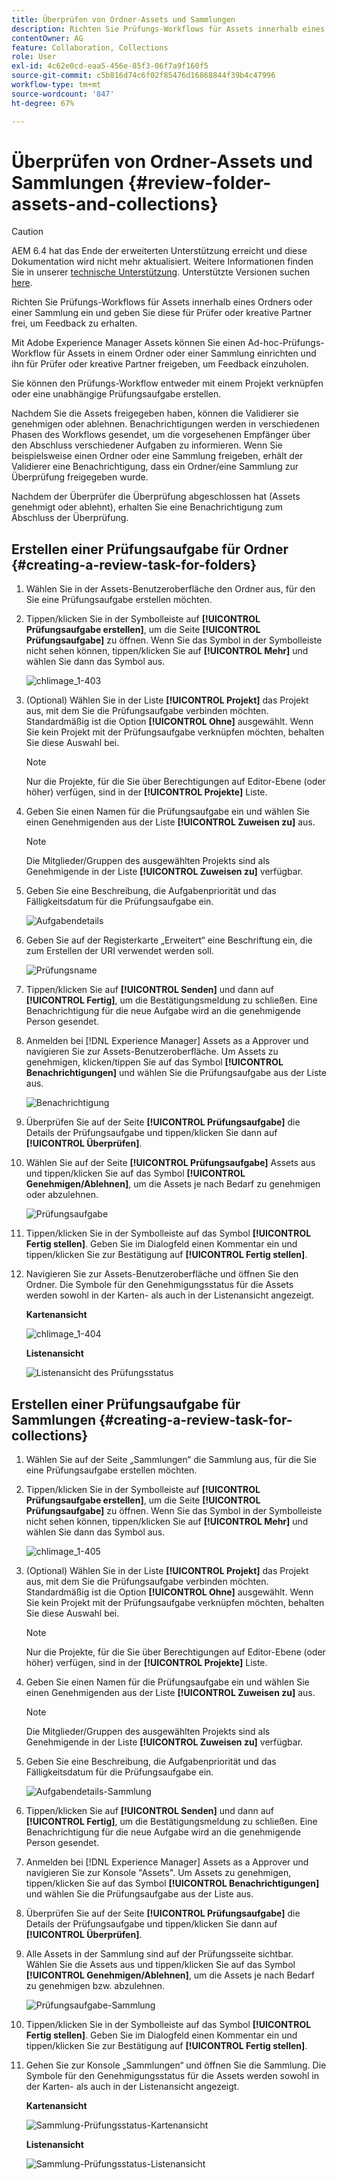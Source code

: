 ```yaml
---
title: Überprüfen von Ordner-Assets und Sammlungen
description: Richten Sie Prüfungs-Workflows für Assets innerhalb eines Ordners oder einer Sammlung ein und geben Sie diese für Prüfer oder kreative Partner frei, um Feedback zu erhalten.
contentOwner: AG
feature: Collaboration, Collections
role: User
exl-id: 4c62e0cd-eaa5-456e-85f3-06f7a9f160f5
source-git-commit: c5b816d74c6f02f85476d16868844f39b4c47996
workflow-type: tm+mt
source-wordcount: '847'
ht-degree: 67%

---
```


# Überprüfen von Ordner-Assets und Sammlungen {#review-folder-assets-and-collections}

>[!CAUTION]
>
>AEM 6.4 hat das Ende der erweiterten Unterstützung erreicht und diese Dokumentation wird nicht mehr aktualisiert. Weitere Informationen finden Sie in unserer [technische Unterstützung](https://helpx.adobe.com/de/support/programs/eol-matrix.html). Unterstützte Versionen suchen [here](https://experienceleague.adobe.com/docs/?lang=de).

Richten Sie Prüfungs-Workflows für Assets innerhalb eines Ordners oder einer Sammlung ein und geben Sie diese für Prüfer oder kreative Partner frei, um Feedback zu erhalten.

Mit Adobe Experience Manager Assets können Sie einen Ad-hoc-Prüfungs-Workflow für Assets in einem Ordner oder einer Sammlung einrichten und ihn für Prüfer oder kreative Partner freigeben, um Feedback einzuholen.

Sie können den Prüfungs-Workflow entweder mit einem Projekt verknüpfen oder eine unabhängige Prüfungsaufgabe erstellen.

Nachdem Sie die Assets freigegeben haben, können die Validierer sie genehmigen oder ablehnen. Benachrichtigungen werden in verschiedenen Phasen des Workflows gesendet, um die vorgesehenen Empfänger über den Abschluss verschiedener Aufgaben zu informieren. Wenn Sie beispielsweise einen Ordner oder eine Sammlung freigeben, erhält der Validierer eine Benachrichtigung, dass ein Ordner/eine Sammlung zur Überprüfung freigegeben wurde.

Nachdem der Überprüfer die Überprüfung abgeschlossen hat (Assets genehmigt oder ablehnt), erhalten Sie eine Benachrichtigung zum Abschluss der Überprüfung.

## Erstellen einer Prüfungsaufgabe für Ordner {#creating-a-review-task-for-folders}

1. Wählen Sie in der Assets-Benutzeroberfläche den Ordner aus, für den Sie eine Prüfungsaufgabe erstellen möchten.
1. Tippen/klicken Sie in der Symbolleiste auf **[!UICONTROL Prüfungsaufgabe erstellen]**, um die Seite **[!UICONTROL Prüfungsaufgabe]** zu öffnen. Wenn Sie das Symbol in der Symbolleiste nicht sehen können, tippen/klicken Sie auf **[!UICONTROL Mehr]** und wählen Sie dann das Symbol aus.

   ![chlimage_1-403](assets/chlimage_1-403.png)

1. (Optional) Wählen Sie in der Liste **[!UICONTROL Projekt]** das Projekt aus, mit dem Sie die Prüfungsaufgabe verbinden möchten. Standardmäßig ist die Option **[!UICONTROL Ohne]** ausgewählt. Wenn Sie kein Projekt mit der Prüfungsaufgabe verknüpfen möchten, behalten Sie diese Auswahl bei.

   >[!NOTE]
   >
   >Nur die Projekte, für die Sie über Berechtigungen auf Editor-Ebene (oder höher) verfügen, sind in der **[!UICONTROL Projekte]** Liste.

1. Geben Sie einen Namen für die Prüfungsaufgabe ein und wählen Sie einen Genehmigenden aus der Liste **[!UICONTROL Zuweisen zu]** aus.

   >[!NOTE]
   >
   >Die Mitglieder/Gruppen des ausgewählten Projekts sind als Genehmigende in der Liste **[!UICONTROL Zuweisen zu]** verfügbar.

1. Geben Sie eine Beschreibung, die Aufgabenpriorität und das Fälligkeitsdatum für die Prüfungsaufgabe ein.

   ![Aufgabendetails](assets/task_details.png)

1. Geben Sie auf der Registerkarte „Erweitert“ eine Beschriftung ein, die zum Erstellen der URI verwendet werden soll.

   ![Prüfungsname](assets/review_name.png)

1. Tippen/klicken Sie auf **[!UICONTROL Senden]** und dann auf **[!UICONTROL Fertig]**, um die Bestätigungsmeldung zu schließen. Eine Benachrichtigung für die neue Aufgabe wird an die genehmigende Person gesendet.
1. Anmelden bei [!DNL Experience Manager] Assets as a Approver und navigieren Sie zur Assets-Benutzeroberfläche. Um Assets zu genehmigen, klicken/tippen Sie auf das Symbol **[!UICONTROL Benachrichtigungen]** und wählen Sie die Prüfungsaufgabe aus der Liste aus.

   ![Benachrichtigung](assets/notification.png)

1. Überprüfen Sie auf der Seite **[!UICONTROL Prüfungsaufgabe]** die Details der Prüfungsaufgabe und tippen/klicken Sie dann auf **[!UICONTROL Überprüfen]**.
1. Wählen Sie auf der Seite **[!UICONTROL Prüfungsaufgabe]** Assets aus und tippen/klicken Sie auf das Symbol **[!UICONTROL Genehmigen/Ablehnen]**, um die Assets je nach Bedarf zu genehmigen oder abzulehnen.

   ![Prüfungsaufgabe](assets/review_task.png)

1. Tippen/klicken Sie in der Symbolleiste auf das Symbol **[!UICONTROL Fertig stellen]**. Geben Sie im Dialogfeld einen Kommentar ein und tippen/klicken Sie zur Bestätigung auf **[!UICONTROL Fertig stellen]**.
1. Navigieren Sie zur Assets-Benutzeroberfläche und öffnen Sie den Ordner. Die Symbole für den Genehmigungsstatus für die Assets werden sowohl in der Karten- als auch in der Listenansicht angezeigt.

   **Kartenansicht**

   ![chlimage_1-404](assets/chlimage_1-404.png)

   **Listenansicht**

   ![Listenansicht des Prüfungsstatus](assets/review_status_listview.png)

## Erstellen einer Prüfungsaufgabe für Sammlungen {#creating-a-review-task-for-collections}

1. Wählen Sie auf der Seite „Sammlungen“ die Sammlung aus, für die Sie eine Prüfungsaufgabe erstellen möchten.
1. Tippen/klicken Sie in der Symbolleiste auf **[!UICONTROL Prüfungsaufgabe erstellen]**, um die Seite **[!UICONTROL Prüfungsaufgabe]** zu öffnen. Wenn Sie das Symbol in der Symbolleiste nicht sehen können, tippen/klicken Sie auf **[!UICONTROL Mehr]** und wählen Sie dann das Symbol aus.

   ![chlimage_1-405](assets/chlimage_1-405.png)

1. (Optional) Wählen Sie in der Liste **[!UICONTROL Projekt]** das Projekt aus, mit dem Sie die Prüfungsaufgabe verbinden möchten. Standardmäßig ist die Option **[!UICONTROL Ohne]** ausgewählt. Wenn Sie kein Projekt mit der Prüfungsaufgabe verknüpfen möchten, behalten Sie diese Auswahl bei.

   >[!NOTE]
   >
   >Nur die Projekte, für die Sie über Berechtigungen auf Editor-Ebene (oder höher) verfügen, sind in der **[!UICONTROL Projekte]** Liste.

1. Geben Sie einen Namen für die Prüfungsaufgabe ein und wählen Sie einen Genehmigenden aus der Liste **[!UICONTROL Zuweisen zu]** aus.

   >[!NOTE]
   >
   >Die Mitglieder/Gruppen des ausgewählten Projekts sind als Genehmigende in der Liste **[!UICONTROL Zuweisen zu]** verfügbar.

1. Geben Sie eine Beschreibung, die Aufgabenpriorität und das Fälligkeitsdatum für die Prüfungsaufgabe ein.

   ![Aufgabendetails-Sammlung](assets/task_details-collection.png)

1. Tippen/klicken Sie auf **[!UICONTROL Senden]** und dann auf **[!UICONTROL Fertig]**, um die Bestätigungsmeldung zu schließen. Eine Benachrichtigung für die neue Aufgabe wird an die genehmigende Person gesendet.
1. Anmelden bei [!DNL Experience Manager] Assets as a Approver und navigieren Sie zur Konsole &quot;Assets&quot;. Um Assets zu genehmigen, tippen/klicken Sie auf das Symbol **[!UICONTROL Benachrichtigungen]** und wählen Sie die Prüfungsaufgabe aus der Liste aus.
1. Überprüfen Sie auf der Seite **[!UICONTROL Prüfungsaufgabe]** die Details der Prüfungsaufgabe und tippen/klicken Sie dann auf **[!UICONTROL Überprüfen]**.
1. Alle Assets in der Sammlung sind auf der Prüfungsseite sichtbar. Wählen Sie die Assets aus und tippen/klicken Sie auf das Symbol **[!UICONTROL Genehmigen/Ablehnen]**, um die Assets je nach Bedarf zu genehmigen bzw. abzulehnen.

   ![Prüfungsaufgabe-Sammlung](assets/review_task_collection.png)

1. Tippen/klicken Sie in der Symbolleiste auf das Symbol **[!UICONTROL Fertig stellen]**. Geben Sie im Dialogfeld einen Kommentar ein und tippen/klicken Sie zur Bestätigung auf **[!UICONTROL Fertig stellen]**.
1. Gehen Sie zur Konsole „Sammlungen“ und öffnen Sie die Sammlung. Die Symbole für den Genehmigungsstatus für die Assets werden sowohl in der Karten- als auch in der Listenansicht angezeigt.

   **Kartenansicht**

   ![Sammlung-Prüfungsstatus-Kartenansicht](assets/collection_reviewstatuscardview.png)

   **Listenansicht**

   ![Sammlung-Prüfungsstatus-Listenansicht](assets/collection_reviewstatuslistview.png)
